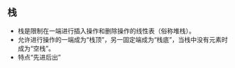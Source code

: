﻿<?xml version="1.0" encoding="utf-8"?>
<RuleSet Name="New Rule Set" Description=" " ToolsVersion="10.0">
</RuleSet>

##	栈
*	栈是限制在一端进行插入操作和删除操作的线性表（俗称堆栈）。
*   允许进行操作的一端成为“栈顶”，另一固定端成为“栈底”，当栈中没有元素时成为“空栈”。
*   特点“先进后出”